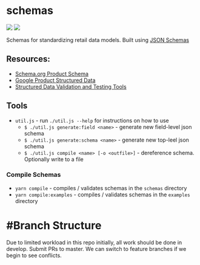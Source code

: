 # schemas

![](https://github.com/combine-labs/schemas/workflows/Linting/badge.svg)
![](https://github.com/combine-labs/schemas/workflows/Compile/badge.svg)

Schemas for standardizing retail data models. Built using [JSON Schemas](https://json-schema.org)

## Resources:
* [Schema.org Product Schema](https://schema.org/Product)
* [Google Product Structured Data](https://developers.google.com/search/docs/data-types/product)
* [Structured Data Validation and Testing Tools](https://medium.com/@vilcins/structured-data-markup-validation-and-testing-tools-1968bd5dea37)

## Tools

* `util.js` - run `./util.js --help` for instructions on how to use
  * `$ ./util.js generate:field <name>` - generate new field-level json schema
  * `$ ./util.js generate:schema <name>` - generate new top-leel json schema
  * `$ ./util.js compile <name> [-o <outfile>]` - dereference schema. Optionally write to a file

### Compile Schemas

* `yarn compile` - compiles / validates schemas in the `schemas` directory
* `yarn compile:examples` - compiles / validates schemas in the `examples` directory

# #Branch Structure
Due to limited workload in this repo initially, all work should be done in develop. Submit PRs to master. We can switch to feature branches if we begin to see conflicts.
